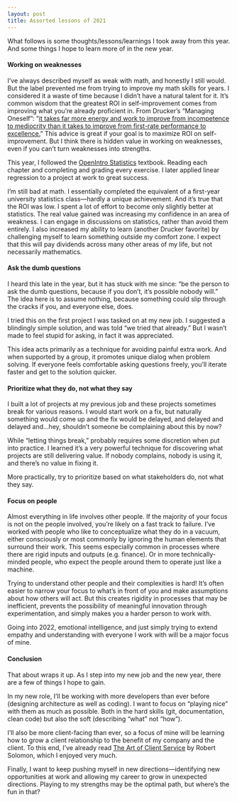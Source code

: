 ```yaml
---
layout: post
title: Assorted lessons of 2021
---
```


What follows is some thoughts/lessons/learnings I took away from this year. 
\
And some things I hope to learn more of in the new year.

#### Working on weaknesses 
I’ve always described myself as weak with math, and honestly I still would. But the label prevented me from trying to improve my math skills for years. I considered it a waste of time because I didn’t have a natural talent for it. It’s common wisdom that the greatest ROI in self-improvement comes from improving what you’re already proficient in. From Drucker’s “Managing Oneself”: “[it takes far more energy and work to improve from incompetence to mediocrity than it takes to improve from first-rate performance to excellence.](https://www.csub.edu/~ecarter2/CSUB.MKTG%20490%20F10/DRUCKER%20HBR%20Managing%20Oneself.pdf)” This advice is great if your goal is to maximize ROI on self-improvement. But I think there is hidden value in working on weaknesses, even if you can’t turn weaknesses into strengths.

This year, I followed the [OpenIntro Statistics](https://www.openintro.org/book/os/) textbook. Reading each chapter and completing and grading every exercise. I later applied linear regression to a project at work to great success. 

I’m still bad at math. I essentially completed the equivalent of a first-year university statistics class—hardly a unique achievement. And it’s true that the ROI was low. I spent a lot of effort to become only slightly better at statistics. The real value gained was increasing my confidence in an area of weakness. I can engage in discussions on statistics, rather than avoid them entirely. I also increased my ability to learn (another Drucker favorite) by challenging myself to learn something outside my comfort zone. I expect that this will pay dividends across many other areas of my life, but not necessarily mathematics. 

#### Ask the dumb questions 
I heard this late in the year, but it has stuck with me since: “be the person to ask the dumb questions, because if you don’t, it’s possible nobody will.” The idea here is to assume nothing, because something could slip through the cracks if you, and everyone else, does. 

I tried this on the first project I was tasked on at my new job. I suggested a blindingly simple solution, and was told “we tried that already.” But I wasn’t made to feel stupid for asking, in fact it was appreciated. 

This idea acts primarily as a technique for avoiding painful extra work. And when supported by a group, it promotes unique dialog when problem solving. If everyone feels comfortable asking questions freely, you’ll iterate faster and get to the solution quicker.

#### Prioritize what they do, not what they say
I built a lot of projects at my previous job and these projects sometimes break for various reasons. I would start work on a fix, but naturally something would come up and the fix would be delayed, and delayed and delayed and…hey, shouldn’t someone be complaining about this by now? 

While “letting things break,” probably requires some discretion when put into practice. I learned it’s a very powerful technique for discovering what projects are still delivering value. If nobody complains, nobody is using it, and there’s no value in fixing it. 

More practically, try to prioritize based on what stakeholders do, not what they say.

#### Focus on people
Almost everything in life involves other people. If the majority of your focus is not on the people involved, you’re likely on a fast track to failure. I’ve worked with people who like to conceptualize what they do in a vacuum, either consciously or most commonly by ignoring the human elements that surround their work. This seems especially common in processes where there are rigid inputs and outputs (e.g. finance). Or in more technically-minded people, who expect the people around them to operate just like a machine.

Trying to understand other people and their complexities is hard! It’s often easier to narrow your focus to what’s in front of you and make assumptions about how others will act. But this creates rigidity in processes that may be inefficient, prevents the possibility of meaningful innovation through experimentation, and simply makes you a harder person to work with.

Going into 2022, emotional intelligence, and just simply trying to extend empathy and understanding with everyone I work with will be a major focus of mine.

#### Conclusion
That about wraps it up. As I step into my new job and the new year, there are a few of things I hope to gain.

In my new role, I’ll be working with more developers than ever before (designing architecture as well as coding). I want to focus on “playing nice” with them as much as possible. Both in the hard skills (git, documentation, clean code) but also the soft (describing “what” not “how”). 

I’ll also be more client-facing than ever, so a focus of mine will be learning how to grow a client relationship to the benefit of my company and the client. To this end, I’ve already read [The Art of Client Service](https://www.goodreads.com/book/show/2184511.The_Art_of_Client_Service_Revised_and_Updated_Edition) by Robert Solomon, which I enjoyed very much.

Finally, I want to keep pushing myself in new directions—identifying new opportunities at work and allowing my career to grow in unexpected directions. Playing to my strengths may be the optimal path, but where’s the fun in that?

